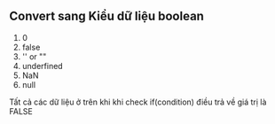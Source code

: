 ## Convert sang Kiểu dữ liệu boolean

1.  0
2.  false
3.  '' or ""
4.  underfined
5.  NaN
6.  null

Tất cả các dữ liệu ở trên khi khi check if(condition) điều trả về giá trị là FALSE
